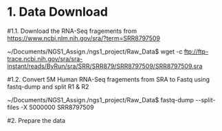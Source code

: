 # 1. Data Download
#1.1. Download the RNA-Seq fragements from https://www.ncbi.nlm.nih.gov/sra/?term=SRR8797509

~/Documents/NGS1_Assign./ngs1_project/Raw_Data$ wget -c ftp://ftp-trace.ncbi.nih.gov/sra/sra-instant/reads/ByRun/sra/SRR/SRR879/SRR8797509/SRR8797509.sra

#1.2. Convert 5M Human RNA-Seq fragements from SRA to Fastq using fastq-dump and split R1 & R2

~/Documents/NGS1_Assign./ngs1_project/Raw_Data$ fastq-dump --split-files -X 5000000 SRR8797509

#2. Prepare the data
 
